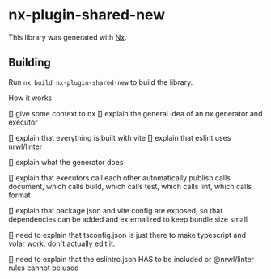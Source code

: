 # nx-plugin-shared-new

This library was generated with [Nx](https://nx.dev).

## Building

Run `nx build nx-plugin-shared-new` to build the library.

How it works

[] give some context to nx
[] explain the general idea of an nx generator and executor

[] explain that everything is built with vite
[] explain that eslint uses nrwl/linter

[] explain what the generator does

[] explain that executors call each other automatically publish calls document, which calls build, which calls test, which calls lint, which calls format

[] explain that package json and vite config are exposed, so that dependencies can be added and externalized to keep bundle size small

[] need to explain that tsconfig.json is just there to make typescript and volar work. don't actually edit it.

[] need to explain that the eslintrc.json HAS to be included or @nrwl/linter rules cannot be used
